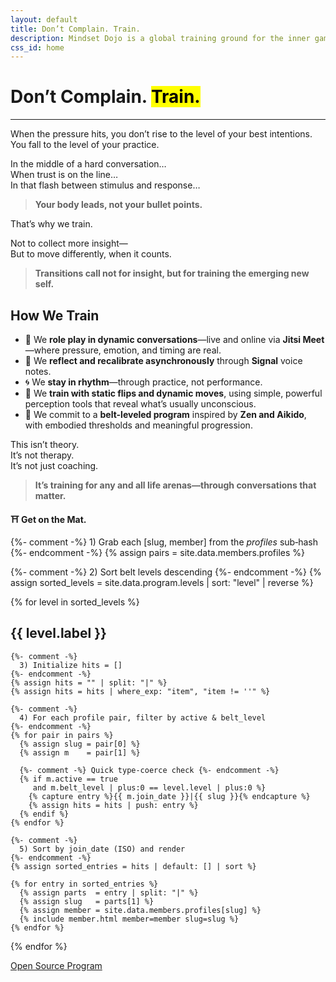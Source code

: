 ```yaml
---
layout: default
title: Don’t Complain. Train.
description: Mindset Dojo is a global training ground for the inner game of presence, leadership, and emotional clarity. For conversations that matter—across all life arenas.
css_id: home
---
```


<h1>Don’t Complain. <mark>Train.</mark></h1>
<hr>

<p>When the pressure hits, you don’t rise to the level of your best intentions.<br>
You fall to the level of your practice.</p>

<p>In the middle of a hard conversation…<br>
When trust is on the line…<br>
In that flash between stimulus and response…</p>

<blockquote><strong>Your body leads, not your bullet points.</strong></blockquote>

<p>That’s why we train.</p>

<p>Not to collect more insight—<br>
But to move differently, when it counts.</p>

<blockquote><strong>Transitions call not for insight, but for training the emerging new self.</strong></blockquote>

<h2>How We Train</h2>
<ul>
  <li>🥋 We <strong>role play in dynamic conversations</strong>—live and online via <strong>Jitsi Meet</strong>—where pressure, emotion, and timing are real.</li>
  <li>🔁 We <strong>reflect and recalibrate asynchronously</strong> through <strong>Signal</strong> voice notes.</li>
  <li>🌀 We <strong>stay in rhythm</strong>—through practice, not performance.</li>
  <li>🧭 We <strong>train with static flips and dynamic moves</strong>, using simple, powerful perception tools that reveal what’s usually unconscious.</li>
  <li>🎯 We commit to a <strong>belt-leveled program</strong> inspired by <strong>Zen and Aikido</strong>, with embodied thresholds and meaningful progression.</li>
</ul>

<p>This isn’t theory.<br>
It’s not therapy.<br>
It’s not just coaching.</p>

<blockquote><strong>It’s training for any and all life arenas—through conversations that matter.</strong></blockquote>

<p><strong>⛩️ Get on the Mat.</strong></p>

<div class="md-members">

  {%- comment -%}
    1) Grab each [slug, member] from the *profiles* sub‑hash
  {%- endcomment -%}
  {% assign pairs = site.data.members.profiles %}

  {%- comment -%}
    2) Sort belt levels descending
  {%- endcomment -%}
  {% assign sorted_levels = site.data.program.levels | sort: "level" | reverse %}

  {% for level in sorted_levels %}
    <h2>{{ level.label }}</h2>

    {%- comment -%}
      3) Initialize hits = []
    {%- endcomment -%}
    {% assign hits = "" | split: "|" %}
    {% assign hits = hits | where_exp: "item", "item != ''" %}

    {%- comment -%}
      4) For each profile pair, filter by active & belt_level
    {%- endcomment -%}
    {% for pair in pairs %}
      {% assign slug = pair[0] %}
      {% assign m    = pair[1] %}

      {%- comment -%} Quick type‑coerce check {%- endcomment -%}
      {% if m.active == true
         and m.belt_level | plus:0 == level.level | plus:0 %}
        {% capture entry %}{{ m.join_date }}|{{ slug }}{% endcapture %}
        {% assign hits = hits | push: entry %}
      {% endif %}
    {% endfor %}

    {%- comment -%}
      5) Sort by join_date (ISO) and render
    {%- endcomment -%}
    {% assign sorted_entries = hits | default: [] | sort %}

    {% for entry in sorted_entries %}
      {% assign parts  = entry | split: "|" %}
      {% assign slug   = parts[1] %}
      {% assign member = site.data.members.profiles[slug] %}
      {% include member.html member=member slug=slug %}
    {% endfor %}
  {% endfor %}
</div>






<div class="md-cta-group">
    <a href="./program">Open Source Program</a>
</div>
